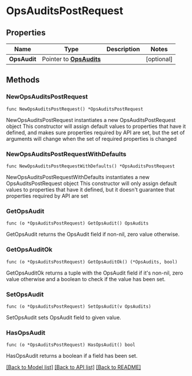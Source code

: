 # OpsAuditsPostRequest

## Properties

Name | Type | Description | Notes
------------ | ------------- | ------------- | -------------
**OpsAudit** | Pointer to [**OpsAudits**](OpsAudits.md) |  | [optional] 

## Methods

### NewOpsAuditsPostRequest

`func NewOpsAuditsPostRequest() *OpsAuditsPostRequest`

NewOpsAuditsPostRequest instantiates a new OpsAuditsPostRequest object
This constructor will assign default values to properties that have it defined,
and makes sure properties required by API are set, but the set of arguments
will change when the set of required properties is changed

### NewOpsAuditsPostRequestWithDefaults

`func NewOpsAuditsPostRequestWithDefaults() *OpsAuditsPostRequest`

NewOpsAuditsPostRequestWithDefaults instantiates a new OpsAuditsPostRequest object
This constructor will only assign default values to properties that have it defined,
but it doesn't guarantee that properties required by API are set

### GetOpsAudit

`func (o *OpsAuditsPostRequest) GetOpsAudit() OpsAudits`

GetOpsAudit returns the OpsAudit field if non-nil, zero value otherwise.

### GetOpsAuditOk

`func (o *OpsAuditsPostRequest) GetOpsAuditOk() (*OpsAudits, bool)`

GetOpsAuditOk returns a tuple with the OpsAudit field if it's non-nil, zero value otherwise
and a boolean to check if the value has been set.

### SetOpsAudit

`func (o *OpsAuditsPostRequest) SetOpsAudit(v OpsAudits)`

SetOpsAudit sets OpsAudit field to given value.

### HasOpsAudit

`func (o *OpsAuditsPostRequest) HasOpsAudit() bool`

HasOpsAudit returns a boolean if a field has been set.


[[Back to Model list]](../README.md#documentation-for-models) [[Back to API list]](../README.md#documentation-for-api-endpoints) [[Back to README]](../README.md)


